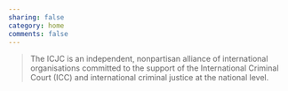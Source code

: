 ```yaml
---
sharing: false
category: home
comments: false
---	
```

> The ICJC is an independent, nonpartisan alliance of international organisations committed to the support of the International Criminal Court (ICC) and international criminal justice at the national level.